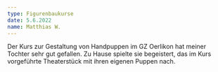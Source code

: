 ```yaml
---
type: Figurenbaukurse
date: 5.6.2022
name: Matthias W.
---
```

Der Kurs zur Gestaltung von Handpuppen im GZ Oerlikon hat meiner Tochter sehr gut gefallen. Zu Hause spielte sie begeistert, das im Kurs vorgeführte Theaterstück mit ihren eigenen Puppen nach.